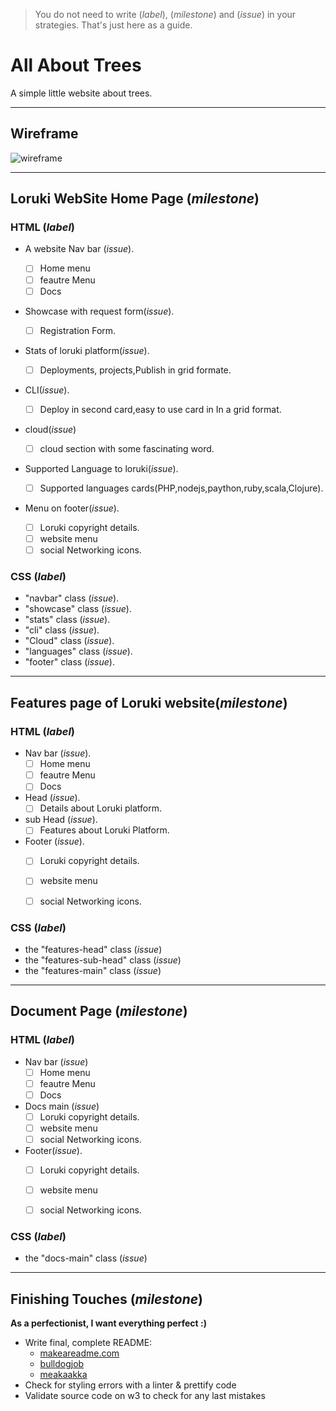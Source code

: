> You do not need to write (_label_), (_milestone_) and (_issue_) in your strategies. That's just here as a guide.

# All About Trees

A simple little website about trees.

---

## Wireframe

![wireframe](./wireframe.gif)

---

## Loruki WebSite Home Page (_milestone_)

### HTML (_label_)


- A website Nav bar (_issue_). 

   - [ ] Home menu  
   - [ ] feautre Menu
   - [ ] Docs
   
- Showcase with request form(_issue_).

  - [ ] Registration Form.
  
- Stats of loruki platform(_issue_).

  - [ ] Deployments, projects,Publish in grid formate.
  
- CLI(_issue_).

  - [ ] Deploy in second card,easy to use card in In a grid format. 
 
- cloud(_issue_)

  - [ ] cloud section with some fascinating word.
  
- Supported Language to loruki(_issue_).

  - [ ] Supported languages cards(PHP,nodejs,paython,ruby,scala,Clojure).
 
- Menu on footer(_issue_).

  - [ ] Loruki copyright details.
  - [ ] website menu 
  - [ ] social Networking icons.

### CSS (_label_)
- "navbar" class (_issue_).
- "showcase" class (_issue_).
- "stats" class (_issue_).
- "cli" class (_issue_).
- "Cloud" class (_issue_).
- "languages" class (_issue_).
- "footer" class (_issue_).

 
---

## Features page of Loruki website(_milestone_)

### HTML (_label_)
- Nav bar (_issue_).
    - [ ] Home menu  
    - [ ] feautre Menu
    - [ ] Docs
-  Head (_issue_).
    - [ ] Details about Loruki platform.
- sub Head (_issue_).
    - [ ] Features about Loruki Platform.
- Footer (_issue_).
   - [ ] Loruki copyright details.
   - [ ] website menu 
   - [ ] social Networking icons.
  

### CSS (_label_)

  - the "features-head" class (_issue_)
  - the "features-sub-head" class (_issue_)
  - the "features-main" class (_issue_)
  
---

## Document Page (_milestone_)

### HTML (_label_)
- Nav bar (_issue_)
   - [ ] Home menu  
   - [ ] feautre Menu
   - [ ] Docs
    
- Docs main (_issue_)
   - [ ] Loruki copyright details.
  - [ ] website menu 
  - [ ] social Networking icons.

- Footer(_issue_).
  - [ ] Loruki copyright details.
  - [ ] website menu 
  - [ ] social Networking icons.


### CSS (_label_)
 - the "docs-main" class (_issue_)
---

## Finishing Touches (_milestone_)

**As a perfectionist, I want everything perfect :)**

- Write final, complete README:
  - [makeareadme.com](https://www.makeareadme.com/)
  - [bulldogjob](https://bulldogjob.com/news/449-how-to-write-a-good-readme-for-your-github-project)
  - [meakaakka](https://medium.com/@meakaakka/a-beginners-guide-to-writing-a-kickass-readme-7ac01da88ab3)
- Check for styling errors with a linter & prettify code
- Validate source code on w3 to check for any last mistakes
